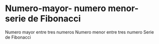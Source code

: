 # Numero-mayor- numero menor- serie de Fibonacci
Numero mayor entre tres numeros
Numero menor entre tres numero
Serie de Fibonacci
